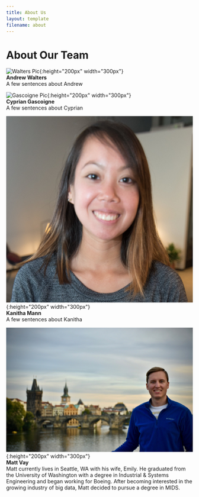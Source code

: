 ```yaml
---
title: About Us
layout: template
filename: about
--- 
```

# About Our Team

![Walters Pic](Walters_Picture.jpg){:height="200px" width="300px"} <br/>
**Andrew Walters** <br/>
A few sentences about Andrew
<br/>

![Gascoigne Pic](Gascoigne_Picture.jpg){:height="200px" width="300px"} <br/>
**Cyprian Gascoigne** <br/>
A few sentences about Cyprian
<br/>

![Mann Pic](Mann_Picture.jpg){:height="200px" width="300px"} <br/>
**Kanitha Mann** <br/>
A few sentences about Kanitha
<br/>

![Vay Pic](Vay_Picture.jpg){:height="200px" width="300px"} <br/>
**Matt Vay** <br/>
Matt currently lives in Seattle, WA with his wife, Emily. He graduated from the University of Washington with a degree in Industrial & Systems Engineering and began working for Boeing. After becoming interested in the growing industry of big data, Matt decided to pursue a degree in MIDS.

